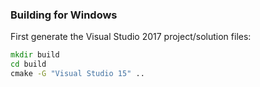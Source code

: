 ### Building for Windows

First generate the Visual Studio 2017 project/solution files:

```cmd
mkdir build
cd build
cmake -G "Visual Studio 15" ..
```
